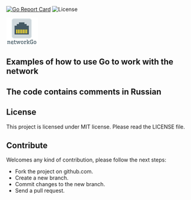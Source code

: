 [![Go Report Card](https://goreportcard.com/badge/github.com/dreddsa5dies/networkGo)](https://goreportcard.com/report/github.com/dreddsa5dies/networkGo) ![License](https://img.shields.io/badge/License-MIT-blue.svg)  

![IMAGE](img/networkGo.png)

## Examples of how to use Go to work with the network

## The code contains comments in Russian

## License
This project is licensed under MIT license. Please read the LICENSE file.

## Contribute
Welcomes any kind of contribution, please follow the next steps:

- Fork the project on github.com.
- Create a new branch.
- Commit changes to the new branch.
- Send a pull request.